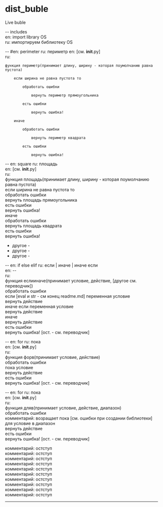 # dist_buble  
Live buble  
  
-- includes  
en: import library OS  
ru: импортируем библиотеку OS  
  
-- #en: perimeter ru: периметр 
en: [см. __init__.py]  
ru:  

	функция периметр(принимает длину, ширину - которая поумолчанию равна пустота)  
 
		если ширина не равна пустота то  
  
			обработать ошибки  
   
				вернуть периметр прямоугольника  
    
			есть ошибки  
   
				вернуть ошибка!  
    
		иначе  
  
			обработать ошибки  
   
				вернуть периметр квадрата  
    
			есть ошибки  
   
				вернуть ошибка!  
    
				
-- en: square ru: площадь  
en: [см. __init__.py]  
ru:  
	функция площадь(принимает длину, ширину - которая поумолчанию равна пустота)  
		если ширина не равна пустота то  
			обработать ошибки  
				вернуть площадь прямоугольника  
			есть ошибки  
				вернуть ошибка!  
		иначе  
			обработать ошибки  
				вернуть площадь квадрата  
			есть ошибки  
				вернуть ошибка!  
  
- другое -  
- другое -  
- другое -  
  
-- en: if else elif ru: если | иначе | иначе если  
en: --  
ru:  
	функция еслииначе(принимает условие, действие, [другое см. переводчик])  
		обработать ошибки  
			если [eval и str - см конец readme.md] переменная условие  
				вернуть действие  
			иначе если переменная условие  
				вернуть действие  
			иначе  
				вернуть действие  
		есть ошибки  
			вернуть ошибка! [ост. - см. переводчик]  
			  
-- en: for ru: пока  
en: [см. __init__.py]  
ru:  
	функция форв(принимает условие, действие)  
		обработать ошибки  
			пока условие  
				вернуть действие  
		есть ошибки  
			вернуть ошибка! [ост. - см. переводчик]  
			
-- en: for ru: пока  
en: [см. __init__.py]  
ru:  
	функция дляв(принимает условие, действие, диапазон)  
		обработать ошибки  
			комментарий: возращает пока [см. ошибки при создании библиотеки]  
			для условие в диапазон  
				вернуть действие  
		есть ошибки  
			вернуть ошибка! [ост. - см. переводчик]  
  
комментарий: остступ  
комментарий: остступ  
комментарий: остступ  
комментарий: остступ  
комментарий: остступ  
комментарий: остступ  
комментарий: остступ  
комментарий: остступ  
комментарий: остступ  
комментарий: остступ  

--------------------------------------------------------  
